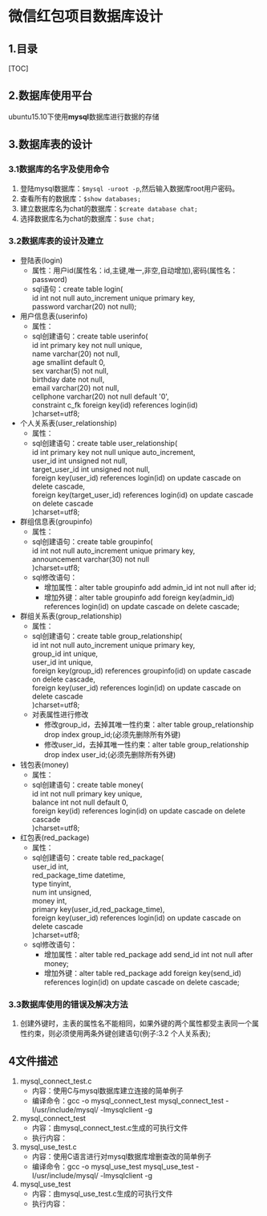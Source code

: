 # 微信红包项目数据库设计
## 1.目录
[TOC]
## 2.数据库使用平台
ubuntu15.10下使用**mysql**数据库进行数据的存储
## 3.数据库表的设计   
### 3.1数据库的名字及使用命令

1. 登陆mysql数据库：`$mysql -uroot -p`,然后输入数据库root用户密码。
2. 查看所有的数据库：`$show databases;`
3. 建立数据库名为chat的数据库：`$create database chat;`
4. 选择数据库名为chat的数据库：`$use chat;`

### 3.2数据库表的设计及建立

* 登陆表(login)  
    * 属性：用户id(属性名：id,主键,唯一,非空,自动增加),密码(属性名：password)  
    * sql语句：create table login(  
        id int not null auto_increment unique primary key,  
        password varchar(20) not null);  
* 用户信息表(userinfo)  
    * 属性：  
    * sql创建语句：create table userinfo(  
        id int primary key not null unique,  
        name varchar(20) not null,  
        age smallint default 0,  
        sex varchar(5) not null,  
        birthday date not null,  
        email varchar(20) not null,  
        cellphone varchar(20) not null default '0',  
        constraint c_fk foreign key(id) references login(id)  
        )charset=utf8;
* 个人关系表(user_relationship)
    <!--无法添加外键，不知道为什么-->
    * 属性：  
    * sql创建语句：create table user_relationship(  
        id int primary key not null unique auto_increment,  
        user_id int unsigned not null,  
        target_user_id int unsigned not null,  
        foreign key(user_id) references login(id) on update cascade on delete cascade,  
        foreign key(target_user_id) references login(id) on update cascade on delete cascade  
        )charset=utf8;  
* 群组信息表(groupinfo)
    * 属性：  
    * sql创建语句：create table groupinfo(  
        id int not null auto_increment unique primary key,  
        announcement varchar(30) not null  
        )charset=utf8;  
    * sql修改语句：
        * 增加属性：alter table groupinfo add admin_id int not null after id;
        * 增加外键：alter table groupinfo add foreign key(admin_id) references login(id) on update cascade on delete cascade;
* 群组关系表(group_relationship)
    * 属性：  
    * sql创建语句：create table group_relationship(  
        id int not null auto_increment unique primary key,  
        group_id int unique,  
        user_id int unique,  
        foreign key(group_id) references groupinfo(id) on update cascade on delete cascade,  
        foreign key(user_id) references login(id) on update cascade on delete cascade  
        )charset=utf8;  
    * 对表属性进行修改  
        * 修改group_id，去掉其唯一性约束：alter table group_relationship drop index group_id;(必须先删除所有外键)  
        * 修改user_id，去掉其唯一性约束：alter table group_relationship drop index user_id;(必须先删除所有外键)  
* 钱包表(money)
    * 属性：  
    * sql创建语句：create table money(  
        id int not null primary key unique,  
        balance int not null default 0,  
        foreign key(id) references login(id) on update cascade on delete cascade  
        )charset=utf8;  
* 红包表(red_package)
    * 属性：  
    * sql创建语句：create table red_package(  
        user_id int,  
        red_package_time datetime,  
        type tinyint,  
        num int unsigned,  
        money int,  
        primary key(user_id,red_package_time),  
        foreign key(user_id) references login(id) on update cascade on delete cascade  
        )charset=utf8;  
    * sql修改语句：
        * 增加属性：alter table red_package add send_id int not null after money;
        * 增加外键：alter table red_package add foreign key(send_id) references login(id) on update cascade on delete cascade;

### 3.3数据库使用的错误及解决方法
1. 创建外键时，主表的属性名不能相同，如果外键的两个属性都受主表同一个属性约束，则必须使用两条外键创建语句(例子:3.2 个人关系表);  
## 4文件描述
1. mysql_connect_test.c
    * 内容：使用C与mysql数据库建立连接的简单例子
    * 编译命令：gcc -o mysql_connect_test mysql_connect_test -I/usr/include/mysql/ -lmysqlclient -g
2. mysql_connect_test
    * 内容：由mysql_connect_test.c生成的可执行文件
    * 执行内容：  
3. mysql_use_test.c
    * 内容：使用C语言进行对mysql数据库增删查改的简单例子
    * 编译命令：gcc -o mysql_use_test mysql_use_test -I/usr/include/mysql/ -lmysqlclient -g
4. mysql_use_test
    * 内容：由mysql_use_test.c生成的可执行文件
    * 执行内容：  
